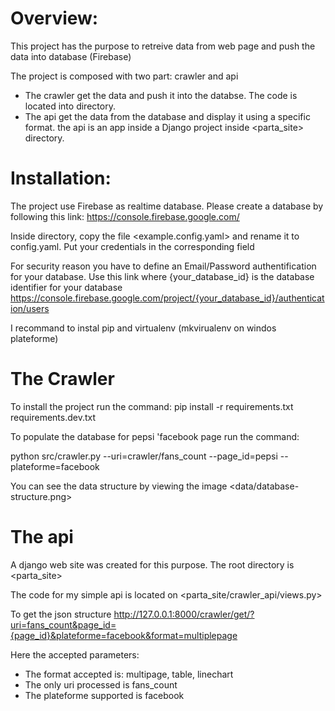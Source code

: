 Overview:
======================================
This project has the purpose to retreive data from web page and push the data into database (Firebase)

The project is composed with two part: crawler and api
- The crawler get the data and push it into the databse. The code is located into <src> directory.
- The api get the data from the database and display it using a specific format. the api is an app inside a Django project inside <parta_site> directory.

Installation:
======================================
The project use Firebase as realtime database. Please create a database by following this link:
https://console.firebase.google.com/

Inside <config> directory, copy the file <example.config.yaml> and rename it to config.yaml. Put your credentials in the corresponding field

For security reason you have to define an Email/Password authentification for your database. Use this link where {your_database_id} is the database identifier for your database
https://console.firebase.google.com/project/{your_database_id}/authentication/users

I recommand to instal pip and virtualenv (mkvirualenv on windos plateforme)

The Crawler
======================================
To install the project run the command:
pip install -r requirements.txt requirements.dev.txt

To populate the database for pepsi 'facebook page run the command:

python src/crawler.py --uri=crawler/fans_count --page_id=pepsi --plateforme=facebook

You can see the data structure by viewing the image <data/database-structure.png> 

The api
======================================
A django web site was created for this purpose. The root directory is <parta_site>

The code for my simple api is located on <parta_site/crawler_api/views.py>

To get the json structure
http://127.0.0.1:8000/crawler/get/?uri=fans_count&page_id={page_id}&plateforme=facebook&format=multiplepage

Here the accepted parameters:
- The format accepted is: multipage, table, linechart
- The only uri processed is fans_count
- The plateforme supported is facebook